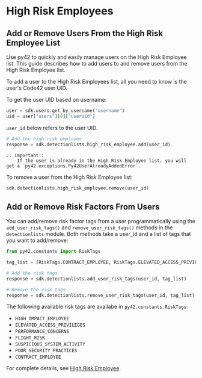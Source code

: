 # High Risk Employees

## Add or Remove Users From the High Risk Employee List

Use py42 to quickly and easily manage users on the High Risk Employee list. This guide describes how to add users to and
remove users from the High Risk Employee list.

To add a user to the High Risk Employees list, all you need to know is the user's Code42 user UID.

To get the user UID based on username:

```python
user = sdk.users.get_by_username("username")
uid = user["users"][0]["userUid"]
```

`user_id` below refers to the user UID.

```python
# Add the high risk employee
response = sdk.detectionlists.high_risk_employee.add(user_id)
```

```eval_rst
.. important::
    If the user is already in the High Risk Employee list, you will get a `py42.exceptions.Py42UserAlreadyAddedError`.

```

To remove a user from the High Risk Employee list:
```python
sdk.detectionlists.high_risk_employee.remove(user_id)
```

## Add or Remove Risk Factors From Users

You can add/remove risk factor tags from a user programmatically using the `add_user_risk_tags()` and
`remove_user_risk_tags()` methods in the `detectionlists` module. Both methods take a user_id and a list of tags that
you want to add/remove:

```python
from py42.constants import RiskTags

tag_list = [RiskTags.CONTRACT_EMPLOYEE, RiskTags.ELEVATED_ACCESS_PRIVILEGES]

# Add the risk tags
response = sdk.detectionlists.add_user_risk_tags(user_id, tag_list)

# Remove the risk tags
response = sdk.detectionlists.remove_user_risk_tags(user_id, tag_list)
```

The following available risk tags are availabe in `py42.constants.RiskTags`:

- `HIGH_IMPACT_EMPLOYEE`
- `ELEVATED_ACCESS_PRIVILEGES`
- `PERFORMANCE_CONCERNS`
- `FLIGHT_RISK`
- `SUSPICIOUS_SYSTEM_ACTIVITY`
- `POOR_SECURITY_PRACTICES`
- `CONTRACT_EMPLOYEE`

For complete details, see
 [High Risk Employee](../methoddocs/detectionlists.html#high-risk-employee).
